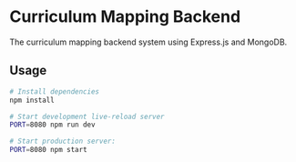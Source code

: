 # Curriculum Mapping Backend
The curriculum mapping backend system using Express.js and MongoDB.


## Usage
```sh
# Install dependencies
npm install

# Start development live-reload server
PORT=8080 npm run dev

# Start production server:
PORT=8080 npm start
```
